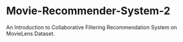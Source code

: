 # Movie-Recommender-System-2
An Introduction to Collaborative Filtering Recommendation System on MovieLens Dataset. 
